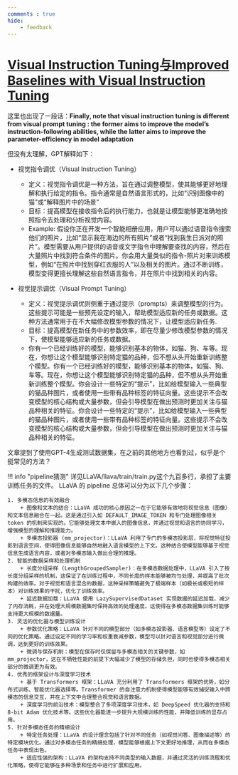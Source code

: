 ```yaml
---
comments : true
hide:
    - feedback
---
```

# [Visual Instruction Tuning与Improved Baselines with Visual Instruction Tuning](https://llava-vl.github.io/)

这里也出现了一段话：**Finally, note that visual instruction tuning is different from visual prompt tuning : the former aims to improve the model’s instruction-following abilities, while the latter aims to improve the parameter-efficiency in model adaptation**

但没有太理解，GPT解释如下：

+ 视觉指令调优（Visual Instruction Tuning）
  + 定义：视觉指令调优是一种方法，旨在通过调整模型，使其能够更好地理解和执行给定的指令。指令通常是自然语言形式的，比如“识别图像中的猫”或“解释图片中的场景”
  + 目标：提高模型在接收指令后的执行能力，也就是让模型能够更准确地按照指令去处理和分析视觉内容。
  + Example: 假设你正在开发一个智能相册应用，用户可以通过语音指令搜索他们的照片，比如“显示我在海边的所有照片”或者“找到我生日派对的照片”。模型需要从用户提供的语音或文字指令中理解要查找的内容，然后在大量照片中找到符合条件的图片。你会用大量类似的指令-照片对来训练模型，例如“在照片中找到穿红衣服的人”以及相关的图片。通过不断训练，模型变得更擅长理解这些自然语言指令，并在照片中找到相关的内容。

+ 视觉提示调优（Visual Prompt Tuning）
  + 定义：视觉提示调优则侧重于通过提示（prompts）来调整模型的行为。这些提示可能是一些预先设定的输入，帮助模型适应新的任务或数据。这种方法通常用于在不大幅修改模型参数的情况下，让模型适应新任务.
  + 目标：提高模型在新任务中的参数效率，即在尽量少修改模型参数的情况下，使模型能够适应新的任务或数据。
  + 你有一个已经训练好的模型，能够识别基本的物体，如猫、狗、车等。现在，你想让这个模型能够识别特定猫的品种，但不想从头开始重新训练整个模型。你有一个已经训练好的模型，能够识别基本的物体，如猫、狗、车等。现在，你想让这个模型能够识别特定猫的品种，但不想从头开始重新训练整个模型。你会设计一些特定的“提示”，比如给模型输入一些典型的猫品种图片，或者使用一些带有品种标签的特征向量。这些提示不会改变模型的核心结构或大量参数，但会引导模型在做出预测时更加关注与猫品种相关的特征。你会设计一些特定的“提示”，比如给模型输入一些典型的猫品种图片，或者使用一些带有品种标签的特征向量。这些提示不会改变模型的核心结构或大量参数，但会引导模型在做出预测时更加关注与猫品种相关的特征。

文章提到了使用GPT-4生成测试数据集，在之前的其他地方也看到过，似乎是个挺常见的方法？

!!! info "pipeline猜测"
    详见LLaVA/llava/train/train.py这个九百多行，承担了主要训练任务的文件。
    LLaVA 的 pipeline 总体可以分为以下几个步骤：

    1. 多模态信息的有效融合
        + 图像和文本的结合：LLaVA 成功的核心原因之一在于它能够有效地将视觉信息（图像）和文本信息融合在一起。这是通过引入如 DEFAULT_IMAGE_TOKEN 和专门处理图像相关 token 的机制来实现的。它能够处理文本中嵌入的图像信息，并通过视觉和语言的协同学习，增强模型的理解和推理能力。
        + 多模态投影器 (mm_projector)：LLaVA 利用了专门的多模态投影层，将视觉特征投影到语言空间，使得图像信息能够自然地融入语言模型的上下文。这种结合使模型能够基于视觉信息生成语言内容，或者对多模态输入做出合理的推理。
    2. 智能的数据采样和处理机制
        + 长度分组采样 (LengthGroupedSampler)：在多模态数据处理中，LLaVA 引入了按长度分组采样的机制，这保证了在训练过程中，不同长度的样本能够被均匀处理，并提高了批次构建的效率。对于视觉和语言混合的数据，这种采样策略避免了极端样本（如极长或极短的样本）对训练效果的干扰，优化了训练效率。
        + 延迟数据加载：LLaVA 使用 LazySupervisedDataset 实现数据的延迟加载，减少了内存消耗，并在处理大规模数据集时保持高效的处理速度。这使得在多模态数据集训练时能够支持更大规模的数据量。
    3. 灵活的优化器与模型训练设计
        + 参数优化策略：LLaVA 针对不同的模型部分（如多模态投影器、语言模型等）设定了不同的优化策略。通过设定不同的学习率和权重衰减参数，模型可以针对语言和视觉部分进行微调，达到更好的训练效果。
        + 微调与保存机制：模型在保存时仅保留与多模态相关的关键参数，如 mm_projector，这在不牺牲性能的前提下大幅减少了模型的存储负担，同时也使得多模态相关部分的微调更为有效。
    4. 优秀的框架设计与深度学习技术
        + 基于 Transformers 框架：LLaVA 充分利用了 Transformers 框架的优势，如分布式训练、智能优化器选择等。Transformer 的自注意力机制使得模型能够有效捕捉输入中跨模态的信息交互，并在上下文中合理整合视觉和语言数据。
        + 深度学习的前沿技术：模型整合了多项深度学习技术，如 DeepSpeed 优化器的支持和 8-bit Adam 优化技术等。这些优化器能进一步提升大规模训练的性能，并降低训练的显存占用。
    5. 针对多模态任务的精细设计
        + 特定任务处理：LLaVA 的设计理念包括了针对不同任务（如视觉问答、图像描述等）的特定模块优化。通过对多模态任务的精细处理，模型能够根据上下文更好地推理，从而在多模态任务中表现出色。
        + 适应性强的架构：LLaVA 的架构支持不同类型的输入数据，并通过灵活的训练流程和优化策略，使得它能够在多种场景和任务中进行扩展和应用。